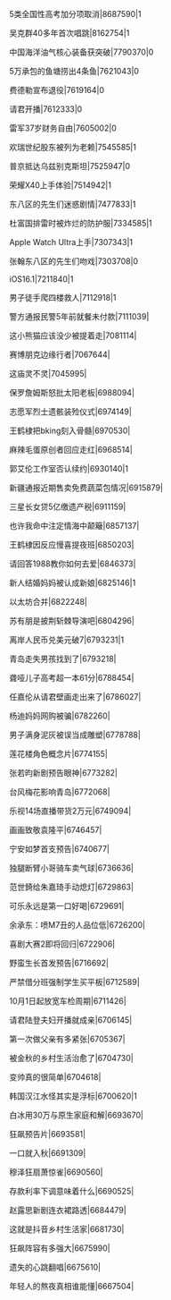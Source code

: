 5类全国性高考加分项取消|8687590|1

吴克群40多年首次唱跳|8162754|1

中国海洋油气核心装备获突破|7790370|0

5万承包的鱼塘捞出4条鱼|7621043|0

费德勒宣布退役|7619164|0

请君开播|7612333|0

雷军37岁财务自由|7605002|0

欢瑞世纪股东被列为老赖|7545585|1

普京抵达乌兹别克斯坦|7525947|0

荣耀X40上手体验|7514942|1

东八区的先生们迷惑剧情|7477833|1

杜富国排雷时被炸烂的防护服|7334585|1

Apple Watch Ultra上手|7307343|1

张翰东八区的先生们吻戏|7303708|0

iOS16.1|7211840|1

男子徒手爬四楼救人|7112918|1

警方通报民警5年前就餐未付款|7111039|

这小熊猫应该没少被提着走|7081114|

赛博朋克边缘行者|7067644|

这庙灵不灵|7045995|

保罗詹姆斯怒批太阳老板|6988094|

志愿军烈士遗骸装殓仪式|6974149|

王鹤棣把bking刻入骨髓|6970530|

麻辣毛蛋原创者回应走红|6968514|

郭艾伦工作室否认续约|6930140|1

新疆通报近期售卖免费蔬菜包情况|6915879|

三星长女贷5亿缴遗产税|6911159|

也许我命中注定情海中颠簸|6857137|

王鹤棣因反应慢喜提夜班|6850203|

请回答1988教你如何去爱|6846373|

新人结婚妈妈被认成新娘|6825146|1

以太坊合并|6822248|

苏有朋是披荆斩棘导演吧|6804296|

离岸人民币兑美元破7|6793231|1

青岛走失男孩找到了|6793218|

聋哑儿子高考超一本61分|6788454|

任嘉伦从请君壁画走出来了|6786027|

杨迪妈妈网购被骗|6782260|

男子满身泥灰被误当成雕塑|6778788|

莲花楼角色概念片|6774155|

张若昀新剧预告眼神|6773282|

台风梅花影响青岛|6772068|

乐视14场直播带货2万元|6749094|

画画致敬袁隆平|6746457|

宁安如梦首支预告|6740677|

独腿断臂小哥骑车卖气球|6736636|

范世錡给朱嘉琦手动熄灯|6729863|

可乐永远是第一口好喝|6729691|

余承东：喷M7丑的人品位低|6726200|

喜剧大赛2即将回归|6722906|

野蛮生长首发预告|6716692|

严禁借分班强制学生买平板|6712589|

10月1日起放宽车检周期|6711426|

请君陆登夫妇开播就成亲|6706145|

第一次做父亲有多紧张|6705367|

被金秋的乡村生活治愈了|6704730|

变帅真的很简单|6704618|

韩国汉江水怪其实是浮标|6700620|1

白冰用30万与原生家庭和解|6693670|

狂飙预告片|6693581|

一口就入秋|6691309|

穆泽狂扇萧惊雀|6690560|

存款利率下调意味着什么|6690525|

赵露思新剧连衣裙路透|6684479|

这就是抖音乡村生活家|6681730|

狂飙阵容有多强大|6675990|

遗失的心跳翻唱|6675610|

年轻人的熬夜真相谁能懂|6667504|

